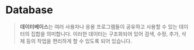 # Database

> **데이터베이스**는 여러 사용자나 응용 프로그램들이 공유하고 사용할 수 있는 데이터의 집합을 의미합니다. 이러한 데이터는 구조화되어 있어 검색, 수정, 추가, 삭제 등의 작업을 편리하게 할 수 있도록 되어 있습니다.